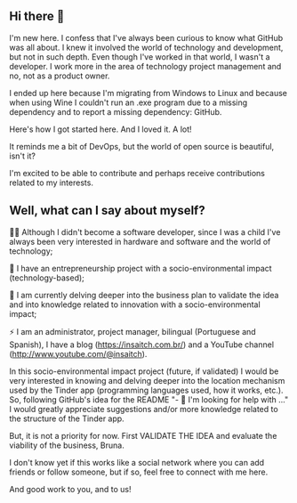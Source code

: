 ## Hi there 👋

I'm new here. I confess that I've always been curious to know what GitHub was all about. I knew it involved the world of technology and development, but not in such depth. Even though I've worked in that world, I wasn't a developer. I work more in the area of ​​technology project management and no, not as a product owner.

I ended up here because I'm migrating from Windows to Linux and because when using Wine I couldn't run an .exe program due to a missing dependency and to report a missing dependency: GitHub.

Here's how I got started here. And I loved it. A lot!

It reminds me a bit of DevOps, but the world of open source is beautiful, isn't it?

I'm excited to be able to contribute and perhaps receive contributions related to my interests.

## Well, what can I say about myself?

🕵️‍♀️ Although I didn't become a software developer, since I was a child I've always been very interested in hardware and software and the world of technology;

🔭 I have an entrepreneurship project with a socio-environmental impact (technology-based);

🌱 I am currently delving deeper into the business plan to validate the idea and into knowledge related to innovation with a socio-environmental impact;

⚡ I am an administrator, project manager, bilingual (Portuguese and Spanish), I have a blog (https://insaitch.com.br/) and a YouTube channel (http://www.youtube.com/@insaitch).

In this socio-environmental impact project (future, if validated) I would be very interested in knowing and delving deeper into the location mechanism used by the Tinder app (programming languages ​​used, how it works, etc.). So, following GitHub's idea for the README "- 🤔 I'm looking for help with ..." I would greatly appreciate suggestions and/or more knowledge related to the structure of the Tinder app.

But, it is not a priority for now. First VALIDATE THE IDEA and evaluate the viability of the business, Bruna.

I don't know yet if this works like a social network where you can add friends or follow someone, but if so, feel free to connect with me here.

And good work to you, and to us!
